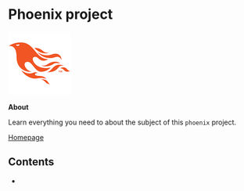 # Phoenix project

![phoenix image](images/phoenix.png)

**About**

Learn everything you need to about the subject of this `phoenix` project.

[Homepage](https://www.phoenixframework.org)

## Contents

- []()
